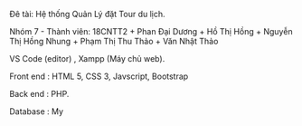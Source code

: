 Đê tài: Hệ thống Quản Lý đặt Tour du lịch.

Nhóm 7 - 
Thành viên: 
    18CNTT2
    + Phan Đại Dương
    + Hồ Thị Hồng
    + Nguyễn Thị Hồng Nhung
    + Phạm Thị Thu Thảo
    + Văn Nhật Thảo

VS Code (editor) , Xampp (Máy chủ web).

Front end : HTML 5, CSS 3, Javscript, Bootstrap

Back end : PHP.

Database : My